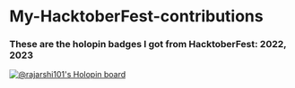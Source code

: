 # My-HacktoberFest-contributions
### These are the holopin badges I got from HacktoberFest: 2022, 2023
[![@rajarshi101's Holopin board](https://holopin.me/rajarshi101)](https://holopin.io/@rajarshi101)
